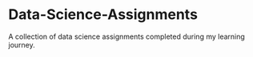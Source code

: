 # Data-Science-Assignments
A collection of data science assignments completed during my learning journey.
